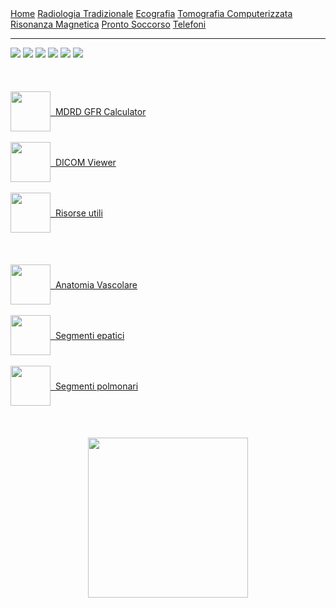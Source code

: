 <!---Nemo vir est qui mundum non reddat meliorem-->

<head>
  <link rel="shortcut icon" type="image/x-icon" href="https://sl-rad.github.io/SL-Rad-Vademecum/favicon.ico" />
  <title>SL Rad Vademecum</title> 
</head>

<div class="topnav">
  <a href="https://sl-rad.github.io/SL-Rad-Vademecum">Home</a>
  <a href="https://sl-rad.github.io/SL-Rad-Vademecum/radiologia_tradizionale.html">Radiologia Tradizionale</a>
  <a href="https://sl-rad.github.io/SL-Rad-Vademecum/ecografia.html">Ecografia</a>
  <a href="https://sl-rad.github.io/SL-Rad-Vademecum/tomografia_computerizzata.html">Tomografia Computerizzata</a>
  <a href="https://sl-rad.github.io/SL-Rad-Vademecum/risonanza_magnetica.html">Risonanza Magnetica</a>
  <a href="https://sl-rad.github.io/SL-Rad-Vademecum/pronto_soccorso.html">Pronto Soccorso</a>
  <a href="https://sl-rad.github.io/SL-Rad-Vademecum/contatti.html">Telefoni</a>
</div>

---

<div class="homepage-icons">
  <a href="https://sl-rad.github.io/SL-Rad-Vademecum/radiologia_tradizionale.html"><img src="https://sl-rad.github.io/SL-Rad-Vademecum/icons/x-rays.png" /></a>
  <a href="https://sl-rad.github.io/SL-Rad-Vademecum/ecografia.html"><img src="https://sl-rad.github.io/SL-Rad-Vademecum/icons/ultrasound.png" /></a>
  <a href="https://sl-rad.github.io/SL-Rad-Vademecum/tomografia_computerizzata.html"><img src="https://sl-rad.github.io/SL-Rad-Vademecum/icons\ct-scan.png" /></a>
  <a href="https://sl-rad.github.io/SL-Rad-Vademecum/risonanza_magnetica.html"><img src="https://sl-rad.github.io/SL-Rad-Vademecum/icons\mri.png" /></a>
  <a href="https://sl-rad.github.io/SL-Rad-Vademecum/case_meet.html"><img src="https://sl-rad.github.io/SL-Rad-Vademecum/icons\presentation.png" /></a>
  <a href="https://sl-rad.github.io/SL-Rad-Vademecum/contatti.html"><img src="https://sl-rad.github.io/SL-Rad-Vademecum/icons\phone-book.png" /></a>
</div>
<br>
<br>
<br>
<div style="text-align: center;" class="usefull-links">
  <a style="text-align: center; word-break: break-word; display: flex; align-items: center;" href="https://www.mdcalc.com/mdrd-gfr-equation" target="_blank" rel="noopener noreferrer"><img src="https://sl-rad.github.io/SL-Rad-Vademecum/icons\MDCalc-logo.png" width="64px" /> &nbsp; MDRD GFR Calculator</a>
  <br>
  <a style="text-align: center; word-break: break-word; display: flex; align-items: center;" href="https://dicomviewer.net/" target="_blank" rel="noopener noreferrer"><img src="https://sl-rad.github.io/SL-Rad-Vademecum/icons\DICOM-viewer.png" width="64px" /> &nbsp; DICOM Viewer</a>
  <br>
  <a style="text-align: center; word-break: break-word; display: flex; align-items: center;" href="https://sl-rad.github.io/SL-Rad-Vademecum/risorse_utili.html"><img src="https://sl-rad.github.io/SL-Rad-Vademecum/icons\risorse-utili.png" width="64px" /> &nbsp; Risorse utili</a>
</div>
<br>
<br>
<br>
<div style="text-align: center;" class="hot-topics">
  <a style="text-align: center; word-break: break-word; display: flex; align-items: center;" href="https://sl-rad.github.io/SL-Rad-Vademecum/anatomy/anatomia_vascolare.html"><img src="https://sl-rad.github.io/SL-Rad-Vademecum/icons\vascular.png" width="64px" /> &nbsp; Anatomia Vascolare</a>
  <br>
  <a style="text-align: center; word-break: break-word; display: flex; align-items: center;" href="https://sl-rad.github.io/SL-Rad-Vademecum/anatomy/segmenti_fegato.html"><img src="https://sl-rad.github.io/SL-Rad-Vademecum/icons\liver.png" width="64px" /> &nbsp; Segmenti epatici</a>
  <br>
  <a style="text-align: center; word-break: break-word; display: flex; align-items: center;" href="https://sl-rad.github.io/SL-Rad-Vademecum/anatomy/segmenti_polmone.html"><img src="https://sl-rad.github.io/SL-Rad-Vademecum/icons\lungs.png" width="64px" /> &nbsp; Segmenti polmonari</a>
<br>
<br>
<br>
<div style="text-align: center;" class="qr-code">
<img src="https://sl-rad.github.io/SL-Rad-Vademecum/qr code\qr_repair_dec.png" width="256px"/>
</div>
